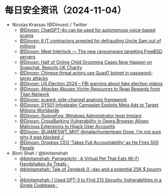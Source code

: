 # 每日安全资讯（2024-11-04）

- Nicolas Krassas (@Dinosn) / Twitter
  - [@Dinosn: ChatGPT-4o can be used for autonomous voice-based scams](https://twitter.com/Dinosn/status/1853197991253062143)
  - [@Dinosn: 6 IT contractors arrested for defrauding Uncle Sam out of millions](https://twitter.com/Dinosn/status/1853197948462711088)
  - [@Dinosn: Meet Interlock — The new ransomware targeting FreeBSD servers](https://twitter.com/Dinosn/status/1853197914849567097)
  - [@Dinosn: Half of Online Child Grooming Cases Now Happen on Snapchat, Reports UK Charity](https://twitter.com/Dinosn/status/1853197886697439631)
  - [@Dinosn: Chinese threat actors use Quad7 botnet in password-spray attacks](https://twitter.com/Dinosn/status/1853072268278325386)
  - [@Dinosn: US Election 2024 – FBI warning about fake election videos](https://twitter.com/Dinosn/status/1853071941705605532)
  - [@Dinosn: Attacker Abuses Victim Resources to Reap Rewards from Titan Network](https://twitter.com/Dinosn/status/1852915790133211334)
  - [@Dinosn: scared: side-channel analysis framework](https://twitter.com/Dinosn/status/1852915442601632200)
  - [@Dinosn: SYS01 Infostealer Campaign Exploits Meta Ads to Target Millions Worldwide](https://twitter.com/Dinosn/status/1852915381410877494)
  - [@Dinosn: IllusiveFog: Windows Administrator level Implant](https://twitter.com/Dinosn/status/1852915314104975548)
  - [@Dinosn: CrossBarking Vulnerability in Opera Browser Allows Malicious Extensions to Hijack User Accounts](https://twitter.com/Dinosn/status/1852915270521954446)
  - [@Dinosn: @JAMESWT_MHT @malwrhunterteam Done, I'm not sure why it was blocked :/](https://twitter.com/Dinosn/status/1852872221699780639)
  - [@Dinosn: Dropbox CEO ‘Takes Full Accountability’ as He Fires 500 People](https://twitter.com/Dinosn/status/1852871881160011861)
- Binni Shah / @binitamshah
  - [@binitamshah: Pwnagotchi : A Virtual Pet That Eats Wi-Fi Handshakes As Treats :](https://twitter.com/binitamshah/status/1853063351800086680)
  - [@binitamshah: Tale of Zendesk 0 -day and a potential 25K $ bounty :](https://twitter.com/binitamshah/status/1853060357960450452)
  - [@binitamshah: I Used GPT-3 to Find 213 Security Vulnerabilities in a Single Codebase :](https://twitter.com/binitamshah/status/1853059752000979062)
